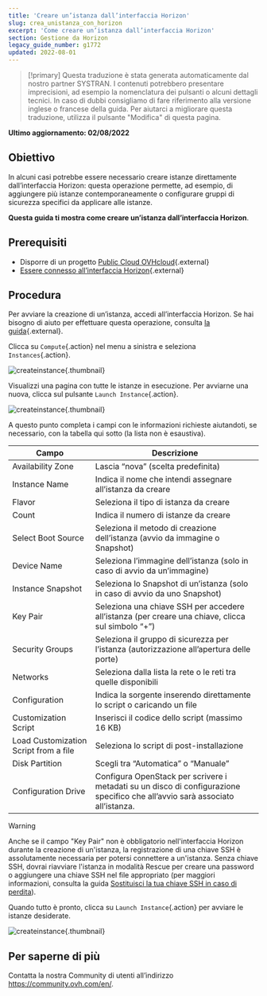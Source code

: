 ```yaml
---
title: 'Creare un’istanza dall’interfaccia Horizon'
slug: crea_unistanza_con_horizon
excerpt: 'Come creare un’istanza dall’interfaccia Horizon'
section: Gestione da Horizon
legacy_guide_number: g1772
updated: 2022-08-01
---
```


> [!primary]
> Questa traduzione è stata generata automaticamente dal nostro partner SYSTRAN. I contenuti potrebbero presentare imprecisioni, ad esempio la nomenclatura dei pulsanti o alcuni dettagli tecnici. In caso di dubbi consigliamo di fare riferimento alla versione inglese o francese della guida. Per aiutarci a migliorare questa traduzione, utilizza il pulsante "Modifica" di questa pagina.
>

**Ultimo aggiornamento: 02/08/2022**

## Obiettivo

In alcuni casi potrebbe essere necessario creare istanze direttamente dall’interfaccia Horizon: questa operazione permette, ad esempio, di aggiungere più istanze contemporaneamente o configurare gruppi di sicurezza specifici da applicare alle istanze.

**Questa guida ti mostra come creare un’istanza dall’interfaccia Horizon**.

## Prerequisiti

- Disporre di un progetto [Public Cloud OVHcloud](https://www.ovhcloud.com/it/public-cloud/){.external}
- [Essere connesso all’interfaccia Horizon](https://docs.ovh.com/it/public-cloud/horizon/){.external} 

## Procedura

Per avviare la creazione di un’istanza, accedi all’interfaccia Horizon. Se hai bisogno di aiuto per effettuare questa operazione, consulta [la guida](https://docs.ovh.com/it/public-cloud/horizon/){.external}.

Clicca su `Compute`{.action} nel menu a sinistra e seleziona `Instances`{.action}.

![createinstance](images/create-instance-step1.png){.thumbnail}

Visualizzi una pagina con tutte le istanze in esecuzione. Per avviarne una nuova, clicca sul pulsante `Launch Instance`{.action}.

![createinstance](images/create-instance-step2.png){.thumbnail}

A questo punto completa i campi con le informazioni richieste aiutandoti, se necessario, con la tabella qui sotto (la lista non è esaustiva). 

|Campo|Descrizione|
|---|---|
|Availability Zone|Lascia “nova” (scelta predefinita)|
|Instance Name|Indica il nome che intendi assegnare all’istanza da creare|
|Flavor|Seleziona il tipo di istanza da creare|
|Count|Indica il numero di istanze da creare|
|Select Boot Source|Seleziona il metodo di creazione dell’istanza (avvio da immagine o Snapshot)|
|Device Name|Seleziona l’immagine dell’istanza (solo in caso di avvio da un’immagine)|
|Instance Snapshot|Seleziona lo Snapshot di un’istanza (solo in caso di avvio da uno Snapshot)|
|Key Pair|Seleziona una chiave SSH per accedere all’istanza (per creare una chiave, clicca sul simbolo “+”)|
|Security Groups|Seleziona il gruppo di sicurezza per l’istanza (autorizzazione all’apertura delle porte)|
|Networks|Seleziona dalla lista la rete o le reti tra quelle disponibili|
|Configuration|Indica la sorgente inserendo direttamente lo script o caricando un file|
|Customization Script|Inserisci il codice dello script (massimo 16 KB)|
|Load Customization Script from a file|Seleziona lo script di post-installazione|
|Disk Partition|Scegli tra “Automatica” o “Manuale”|
|Configuration Drive|Configura OpenStack per scrivere i metadati su un disco di configurazione specifico che all’avvio sarà associato all’istanza.|

> [!warning] 
>
> Anche se il campo "Key Pair" non è obbligatorio nell'interfaccia Horizon durante la creazione di un'istanza, la registrazione di una chiave SSH è assolutamente necessaria per potersi connettere a un'istanza. Senza chiave SSH, dovrai riavviare l'istanza in modalità Rescue per creare una password o aggiungere una chiave SSH nel file appropriato (per maggiori informazioni, consulta la guida [Sostituisci la tua chiave SSH in caso di perdita](../sostituisci_la_tua_chiave_ssh_in_caso_di_perdita/#procedura)).
>

Quando tutto è pronto, clicca su `Launch Instance`{.action} per avviare le istanze desiderate.

![createinstance](images/create-instance-step3.png){.thumbnail}

## Per saperne di più

Contatta la nostra Community di utenti all’indirizzo <https://community.ovh.com/en/>.
